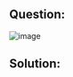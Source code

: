 ## Question:

![image](https://github.com/Nifalnasar/Portswigger-Labs/assets/141356053/4133ded2-8ad4-4a81-8eaf-473b8fe6de81)

## Solution:

